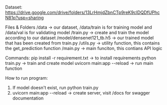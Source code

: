 Dataset: https://drive.google.com/drive/folders/13LrHmjdZbnCTp9reK9cIDQDfUPhcN81p?usp=sharing

Files & Folders
/data -> our dataset, /data/train is for training model and /data/val is for validating model
/train.py -> create and train the model according to our dataset
/model/densenet121_tb.h5 -> our trained model that has been created from train.py
/utils.py -> utility function, this contains the get_prediction function
/main.py -> main funciton, this contians API logic

Commands:
pip install -r requirement.txt -> to install requirements
python train.py -> train and create model
uvicorn main:app --reload -> run main function

How to run program:
1. If model doesn't exist, run python train.py
2. uvicorn main:app --reload -> create server, visit /docs for swagger documentation
